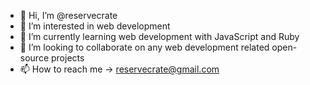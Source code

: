 - 👋 Hi, I’m @reservecrate
- 👀 I’m interested in web development
- 🌱 I’m currently learning web development with JavaScript and Ruby
- 💞️ I’m looking to collaborate on any web development related open-source projects
- 📫 How to reach me -> reservecrate@gmail.com

<!---
reservecrate/reservecrate is a ✨ special ✨ repository because its `README.md` (this file) appears on your GitHub profile.
You can click the Preview link to take a look at your changes.
--->
